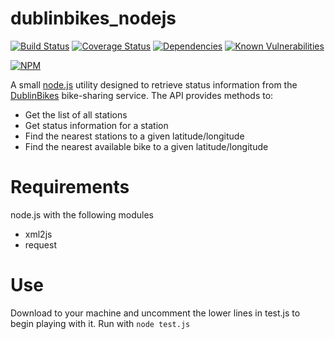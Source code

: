 dublinbikes_nodejs
=

[![Build Status](https://travis-ci.org/skhg/dublinbikes_nodejs.svg?branch=master)](https://travis-ci.org/skhg/dublinbikes_nodejs) [![Coverage Status](https://coveralls.io/repos/github/skhg/dublinbikes_nodejs/badge.svg?branch=master)](https://coveralls.io/github/skhg/dublinbikes_nodejs?branch=master) [![Dependencies](https://david-dm.org/skhg/dublinbikes_nodejs.svg)](https://david-dm.org/skhg/dublinbikes_nodejs.svg) [![Known Vulnerabilities](https://snyk.io/test/github/skhg/dublinbikes_nodejs/badge.svg)](https://snyk.io/test/github/skhg/dublinbikes_nodejs)

[![NPM](https://nodei.co/npm/dublinbikes_js.png)](https://nodei.co/npm/dublinbikes_js/)

A small [node.js](https://nodejs.org/en/) utility designed to retrieve status information from the [DublinBikes](http://www.dublinbikes.ie/) bike-sharing service. The API provides methods to:
* Get the list of all stations
* Get status information for a station
* Find the nearest stations to a given latitude/longitude
* Find the nearest available bike to a given latitude/longitude

Requirements
==
node.js with the following modules
* xml2js
* request

Use
==
Download to your machine and uncomment the lower lines in test.js to begin playing with it. Run with `node test.js`
